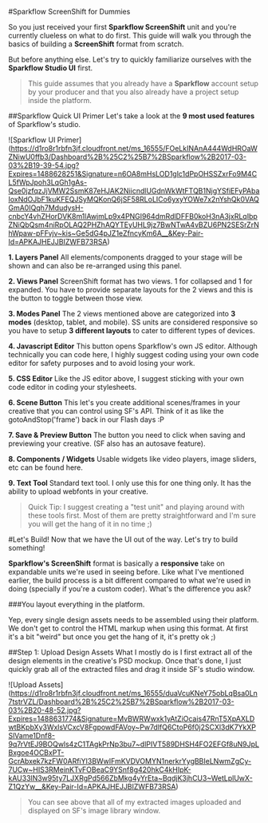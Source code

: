 #Sparkflow ScreenShift for Dummies

So you just received your first **Sparkflow ScreenShift** unit and you're currently clueless on what to do first. This guide will walk you through the basics of building a **ScreenShift** format from scratch.

But before anything else. Let's try to quickly familiarize ourselves with the **Sparkflow Studio UI** first.

>This guide assumes that you already have a **Sparkflow** account setup by your producer and that you also already have a project setup inside the platform.

##Sparkflow Quick UI Primer
Let's take a look at the **9 most used features** of Sparkflow's studio.

![Sparkflow UI Primer]
(https://d1ro8r1rbfn3jf.cloudfront.net/ms_16555/FOeLkINAnA444WdHROaWZNiwU0ffb3/Dashboard%2B%25C2%25B7%2BSparkflow%2B2017-03-03%2B19-39-54.jpg?Expires=1488628251&Signature=n6OA8mHsLOD1glc1dPpOHSSZxrFo9M4CL5fWpJpoh3LqGh1gAs-Qse0jzfqzJjVMW2SsmK87eHJAK2NiicndlUGdnWkWtFTQB1NjgYSfiEFyPAbaIoxNdOJbF1kuKFEQJSyMQKonQ6jSF58RLoLICo6yxyYOWe7x2nYshQk0VAQGmA0IQqh7MdudysH-cnbcY4vhZHorDVK8m1lAwjmLp9x4PNGI964dmRdlDFFB0koH3nA3jxRLqIbpZNiQbQsm4niRpOLAQ2PHZhAQYTEyUHL9jz7BwNTwA4vBZU6PN2SESrZrNhWpaw-pFFvjv~kis~Ge5dG4pJZ1eZfncyKm6A__&Key-Pair-Id=APKAJHEJJBIZWFB73RSA)

**1. Layers Panel**
All elements/components dragged to your stage will be shown and can also be re-arranged using this panel.

**2. Views Panel**
ScreenShift format has two views. 1 for collapsed and 1 for expanded. You have to provide separate layouts for the 2 views and this is the button to toggle between those view.

**3. Modes Panel**
The 2 views mentioned above are categorized into **3 modes** (desktop, tablet, and mobile). SS units are considered responsive so you have to setup **3 different layouts** to cater to different types of devices.

**4. Javascript Editor**
This button opens Sparkflow's own JS editor. Although technically you can code here, I highly suggest coding using your own code editor for safety purposes and to avoid losing your work.

**5. CSS Editor**
Like the JS editor above, I suggest sticking with your own code editor in coding your stylesheets.

**6. Scene Button**
This let's you create additional scenes/frames in your creative that you can control using SF's API. Think of it as like the gotoAndStop('frame') back in our Flash days :P

**7. Save & Preview Button**
The button you need to click when saving and previewing your creative. (SF also has an autosave feature).

**8. Components / Widgets**
Usable widgets like video players, image sliders, etc can be found here.

**9. Text Tool**
Standard text tool. I only use this for one thing only. It has the ability to upload webfonts in your creative.

>Quick Tip: I suggest creating a "test unit" and playing around with these tools first. Most of them are pretty straightforward and I'm sure you will get the hang of it in no time ;)


#Let's Build!
Now that we have the UI out of the way. Let's try to build something!

**Sparkflow's ScreenShift** format is basically a **responsive** take on expandable units we're used in seeing before. Like what I've mentioned earlier, the build process is a bit different compared to what we're used in doing (specially if you're a custom coder). What's the difference you ask?

###You layout everything in the platform.

Yep, every single design assets needs to be assembled using their platform. We don't get to control the HTML markup when using this format. At first it's a bit "weird" but once you get the hang of it, it's pretty ok ;)

##Step 1: Upload Design Assets
What I mostly do is I first extract all of the design elements in the creative's PSD mockup. Once that's done, I just quickly grab all of the extracted files and drag it inside SF's studio window.

![Upload Assets]
(https://d1ro8r1rbfn3jf.cloudfront.net/ms_16555/duaVcuKNeY75obLqBsa0Ln7tstrVZL/Dashboard%2B%25C2%25B7%2BSparkflow%2B2017-03-03%2B20-48-52.jpg?Expires=1488631774&Signature=MvBWRWwxk1yAtZiOcais47RnT5XpAXLDwtBKpbXy3WxlsVCxcV8FgpowdFAVoy~Pw7dlfQ6CtoP6f0j2SCXl3dK7YkXPSlVame1Dnf8-9q7rVtEJ9BOQwls4zC1TAgkPrNp3bu7~dlPIVT589DHSH4FO2EFGf8uN9JpLBxgoe4OCBxPT-GcrAbxek7kzFW0ARfiYI3BWwIFmKVDVOMYN1nerkrYygBBIeLNwmZgCy-7UCw~HIS3RMeinKTvFOBeaC9YSnf8g420hkC4kHIpK-kAU33lN3w95ty7LJXRgPd566ZbMkg4yYrEta~BqdjK3jhCU3~WetLplUwX-Z1QzYw__&Key-Pair-Id=APKAJHEJJBIZWFB73RSA)

>You can see above that all of my extracted images uploaded and displayed on SF's image library window.
